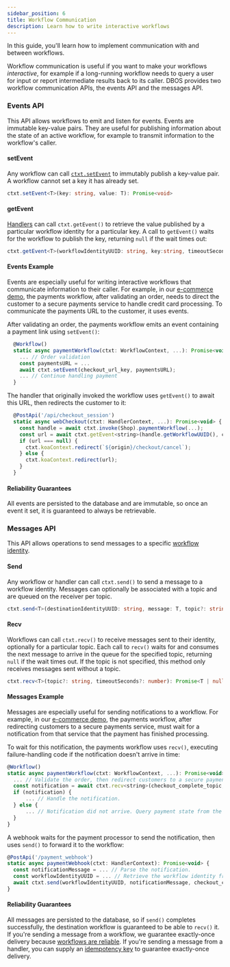 ```yaml
---
sidebar_position: 6
title: Workflow Communication
description: Learn how to write interactive workflows
---
```


In this guide, you'll learn how to implement communication with and between workflows.

Workflow communication is useful if you want to make your workflows _interactive_, for example if a long-running workflow needs to query a user for input or report intermediate results back to its caller.
DBOS provides two workflow communication APIs, the events API and the messages API.

### Events API

This API allows workflows to emit and listen for events.
Events are immutable key-value pairs.
They are useful for publishing information about the state of an active workflow, for example to transmit information to the workflow's caller.

#### setEvent

Any workflow can call [`ctxt.setEvent`](../reference/contexts#workflowctxtsetevent) to immutably publish a key-value pair.
A workflow cannot set a key it has already set.

```typescript
ctxt.setEvent<T>(key: string, value: T): Promise<void>
```

#### getEvent

[Handlers](../tutorials/http-serving-tutorial.md#handlers) can call `ctxt.getEvent()` to retrieve the value published by a particular workflow identity for a particular key.
A call to `getEvent()` waits for the workflow to publish the key, returning `null` if the wait times out:

```typescript
ctxt.getEvent<T>(workflowIdentityUUID: string, key:string, timeoutSeconds?: number);
```

#### Events Example

Events are especially useful for writing interactive workflows that communicate information to their caller.
For example, in our [e-commerce demo](https://github.com/dbos-inc/dbos-demo-apps/tree/main/typescript/typescript/e-commerce), the payments workflow, after validating an order, needs to direct the customer to a secure payments service to handle credit card processing.
To communicate the payments URL to the customer, it uses events.

After validating an order, the payments workflow emits an event containing a payment link using `setEvent()`:

```javascript
  @Workflow()
  static async paymentWorkflow(ctxt: WorkflowContext, ...): Promise<void> {
    ... // Order validation
    const paymentsURL = ...
    await ctxt.setEvent(checkout_url_key, paymentsURL);
    ... // Continue handling payment
  }
```

The handler that originally invoked the workflow uses `getEvent()` to await this URL, then redirects the customer to it:

```javascript
  @PostApi('/api/checkout_session')
  static async webCheckout(ctxt: HandlerContext, ...): Promise<void> {
    const handle = await ctxt.invoke(Shop).paymentWorkflow(...);
    const url = await ctxt.getEvent<string>(handle.getWorkflowUUID(), checkout_url_key);
    if (url === null) {
      ctxt.koaContext.redirect(`${origin}/checkout/cancel`);
    } else {
      ctxt.koaContext.redirect(url);
    }
  }
```

#### Reliability Guarantees

All events are persisted to the database and are immutable, so once an event it set, it is guaranteed to always be retrievable.

### Messages API
This API allows operations to send messages to a specific [workflow identity](./workflow-tutorial#workflow-identity).

#### Send

Any workflow or handler can call `ctxt.send()` to send a message to a workflow identity.
Messages can optionally be associated with a topic and are queued on the receiver per topic.

```typescript
ctxt.send<T>(destinationIdentityUUID: string, message: T, topic?: string): Promise<void>;
```

#### Recv

Workflows can call `ctxt.recv()` to receive messages sent to their identity, optionally for a particular topic.
Each call to `recv()` waits for and consumes the next message to arrive in the queue for the specified topic, returning `null` if the wait times out.
If the topic is not specified, this method only receives messages sent without a topic.

```typescript
ctxt.recv<T>(topic?: string, timeoutSeconds?: number): Promise<T | null>
```

#### Messages Example

Messages are especially useful for sending notifications to a workflow.
For example, in our [e-commerce demo](https://github.com/dbos-inc/dbos-demo-apps/tree/main/typescript/typescript/e-commerce), the payments workflow, after redirecting customers to a secure payments service, must wait for a notification from that service that the payment has finished processing.

To wait for this notification, the payments workflow uses `recv()`, executing failure-handling code if the notification doesn't arrive in time:

```javascript
@Workflow()
static async paymentWorkflow(ctxt: WorkflowContext, ...): Promise<void> {
  ... // Validate the order, then redirect customers to a secure payments service.
  const notification = await ctxt.recv<string>(checkout_complete_topic, timeout);
  if (notification) {
      ... // Handle the notification.
  } else {
      ... // Notification did not arrive. Query payment state from the payment provider.
  }
}
```

A webhook waits for the payment processor to send the notification, then uses `send()` to forward it to the workflow:

```javascript
@PostApi('/payment_webhook')
static async paymentWebhook(ctxt: HandlerContext): Promise<void> {
  const notificationMessage = ... // Parse the notification.
  const workflowIdentityUUID = ... // Retrieve the workflow identity from notification metadata.
  await ctxt.send(workflowIdentityUUID, notificationMessage, checkout_complete_topic);
}
```

#### Reliability Guarantees

All messages are persisted to the database, so if `send()` completes successfully, the destination workflow is guaranteed to be able to `recv()` it.
If you're sending a message from a workflow, we guarantee exactly-once delivery because [workflows are reliable](./workflow-tutorial#reliability-guarantees).
If you're sending a message from a handler, you can supply an [idempotency key](../reference/contexts#handlerctxtsend) to guarantee exactly-once delivery.

